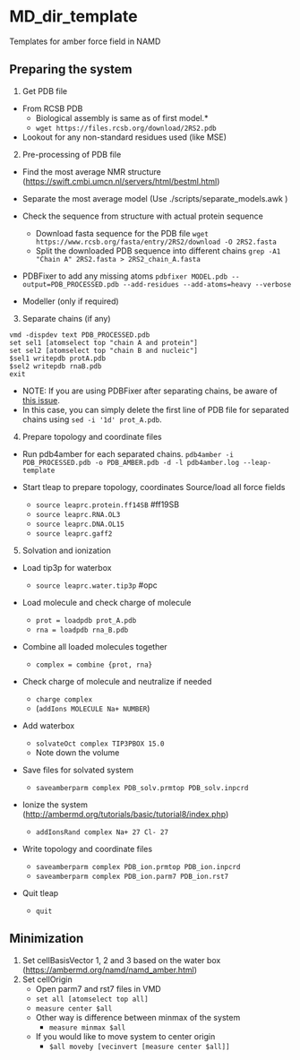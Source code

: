 # MD_dir_template
Templates for amber force field in NAMD

## Preparing the system
1. Get PDB file
- From RCSB PDB 
	- Biological assembly is same as of first model.*
	- `wget https://files.rcsb.org/download/2RS2.pdb`
- Lookout for any non-standard residues used (like MSE)

2. Pre-processing of PDB file
- Find the most average NMR structure 
	(https://swift.cmbi.umcn.nl/servers/html/bestml.html)

- Separate the most average model (Use ./scripts/separate_models.awk )
- Check the sequence from structure with actual protein sequence
	- Download fasta sequence for the PDB file `wget https://www.rcsb.org/fasta/entry/2RS2/download -O 2RS2.fasta`
	- Split the downloaded PDB sequence into different chains `grep -A1 "Chain A" 2RS2.fasta > 2RS2_chain_A.fasta`

- PDBFixer to add any missing atoms 
	`pdbfixer MODEL.pdb --output=PDB_PROCESSED.pdb --add-residues --add-atoms=heavy --verbose`
- Modeller (only if required)

3. Separate chains (if any)
```
vmd -dispdev text PDB_PROCESSED.pdb
set sel1 [atomselect top "chain A and protein"]
set sel2 [atomselect top "chain B and nucleic"]
$sel1 writepdb protA.pdb
$sel2 writepdb rnaB.pdb
exit
```
- NOTE: If you are using PDBFixer after separating chains, be aware of [this issue](https://github.com/openmm/openmm/issues/3446). 
- In this case, you can simply delete the first line of PDB file for separated chains using `sed -i '1d' prot_A.pdb`.

4. Prepare topology and coordinate files
- Run pdb4amber for each separated chains.
`pdb4amber -i PDB_PROCESSED.pdb -o PDB_AMBER.pdb -d -l pdb4amber.log --leap-template`

- Start tleap to prepare topology, coordinates
	Source/load all force fields
	- `source leaprc.protein.ff14SB`  #ff19SB
	- `source leaprc.RNA.OL3`
	- `source leaprc.DNA.OL15`
	- `source leaprc.gaff2`

5. Solvation and ionization 
- Load tip3p for waterbox
	- `source leaprc.water.tip3p`  #opc

- Load molecule and check charge of molecule
	- `prot = loadpdb prot_A.pdb`
	- `rna = loadpdb rna_B.pdb`

- Combine all loaded molecules together
	- `complex = combine {prot, rna}`

- Check charge of molecule and neutralize if needed
	- `charge complex`
	- (`addIons MOLECULE Na+ NUMBER`)

- Add waterbox 
	- `solvateOct complex TIP3PBOX 15.0`
	- Note down the volume 

- Save files for solvated system 
	- `saveamberparm complex PDB_solv.prmtop PDB_solv.inpcrd`

- Ionize the system (http://ambermd.org/tutorials/basic/tutorial8/index.php)
	- `addIonsRand complex Na+ 27 Cl- 27`

- Write topology and coordinate files 
	- `saveamberparm complex PDB_ion.prmtop PDB_ion.inpcrd`
	- `saveamberparm complex PDB_ion.parm7 PDB_ion.rst7`

- Quit tleap
	- `quit`


## Minimization
1. Set cellBasisVector 1, 2 and 3 based on the water box (https://ambermd.org/namd/namd_amber.html)
2. Set cellOrigin 
	- Open parm7 and rst7 files in VMD 
	- `set all [atomselect top all]`
	- `measure center $all`
	- Other way is difference between minmax of the system 
		- `measure minmax $all`
	- If you would like to move system to center origin 
		- `$all moveby [vecinvert [measure center $all]]`

